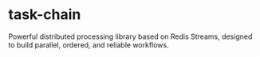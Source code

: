 # task-chain
 Powerful distributed processing library based on Redis Streams, designed to build parallel, ordered, and reliable workflows.
